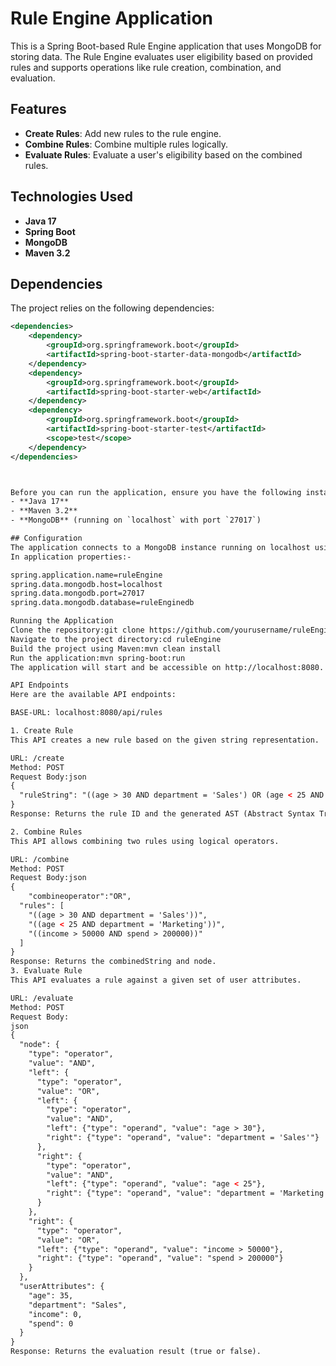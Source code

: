 # Rule Engine Application

This is a Spring Boot-based Rule Engine application that uses MongoDB for storing data. The Rule Engine evaluates user eligibility based on provided rules and supports operations like rule creation, combination, and evaluation.

## Features
- **Create Rules**: Add new rules to the rule engine.
- **Combine Rules**: Combine multiple rules logically.
- **Evaluate Rules**: Evaluate a user's eligibility based on the combined rules.

## Technologies Used
- **Java 17**
- **Spring Boot**
- **MongoDB**
- **Maven 3.2**

## Dependencies
The project relies on the following dependencies:
```xml
<dependencies>
	<dependency>
		<groupId>org.springframework.boot</groupId>
		<artifactId>spring-boot-starter-data-mongodb</artifactId>
	</dependency>
	<dependency>
		<groupId>org.springframework.boot</groupId>
		<artifactId>spring-boot-starter-web</artifactId>
	</dependency>
	<dependency>
		<groupId>org.springframework.boot</groupId>
		<artifactId>spring-boot-starter-test</artifactId>
		<scope>test</scope>
	</dependency>
</dependencies>



Before you can run the application, ensure you have the following installed:
- **Java 17**
- **Maven 3.2**
- **MongoDB** (running on `localhost` with port `27017`)

## Configuration
The application connects to a MongoDB instance running on localhost using the following configuration:
In application properties:-

spring.application.name=ruleEngine
spring.data.mongodb.host=localhost
spring.data.mongodb.port=27017
spring.data.mongodb.database=ruleEnginedb

Running the Application
Clone the repository:git clone https://github.com/yourusername/ruleEngine.git
Navigate to the project directory:cd ruleEngine
Build the project using Maven:mvn clean install
Run the application:mvn spring-boot:run
The application will start and be accessible on http://localhost:8080.

API Endpoints
Here are the available API endpoints:

BASE-URL: localhost:8080/api/rules

1. Create Rule
This API creates a new rule based on the given string representation.

URL: /create
Method: POST
Request Body:json
{
  "ruleString": "((age > 30 AND department = 'Sales') OR (age < 25 AND department = 'Marketing')) AND (salary > 50000 OR experience > 5)"
}
Response: Returns the rule ID and the generated AST (Abstract Syntax Tree).

2. Combine Rules
This API allows combining two rules using logical operators.

URL: /combine
Method: POST
Request Body:json
{
    "combineoperator":"OR",
  "rules": [
    "((age > 30 AND department = 'Sales'))",
    "((age < 25 AND department = 'Marketing'))",
    "((income > 50000 AND spend > 200000))"
  ]
}
Response: Returns the combinedString and node.
3. Evaluate Rule
This API evaluates a rule against a given set of user attributes.

URL: /evaluate
Method: POST
Request Body:
json
{
  "node": {
    "type": "operator",
    "value": "AND",
    "left": {
      "type": "operator",
      "value": "OR",
      "left": {
        "type": "operator",
        "value": "AND",
        "left": {"type": "operand", "value": "age > 30"},
        "right": {"type": "operand", "value": "department = 'Sales'"}
      },
      "right": {
        "type": "operator",
        "value": "AND",
        "left": {"type": "operand", "value": "age < 25"},
        "right": {"type": "operand", "value": "department = 'Marketing'"}
      }
    },
    "right": {
      "type": "operator",
      "value": "OR",
      "left": {"type": "operand", "value": "income > 50000"},
      "right": {"type": "operand", "value": "spend > 200000"}
    }
  },
  "userAttributes": {
    "age": 35,
    "department": "Sales",
    "income": 0,
    "spend": 0
  }
}
Response: Returns the evaluation result (true or false).

